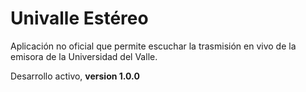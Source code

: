 # Univalle Estéreo

Aplicación no oficial que permite escuchar la trasmisión en vivo de la emisora de la Universidad del Valle.

Desarrollo activo, **version 1.0.0**


